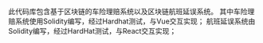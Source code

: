 此代码库包含基于区块链的车险理赔系统以及区块链航班延误系统。
其中车险理赔系统使用Solidity编写，经过Hardhat测试，与Vue交互实现；
航班延误系统由Solidity编写，经过HardHat测试，与React交互实现；
